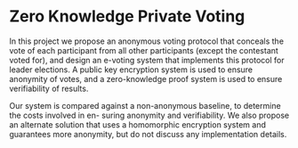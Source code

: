 # Zero Knowledge Private Voting

In this project we propose an anonymous voting protocol that conceals the vote of each participant from all other participants (except the contestant voted for), and design an e-voting system that implements this protocol for leader elections. A public key encryption system is used to ensure anonymity of votes, and a zero-knowledge proof system is used to ensure verifiability of results.

Our system is compared against a non-anonymous baseline, to determine the costs involved in en-
suring anonymity and verifiability. We also propose an alternate solution that uses a homomorphic encryption system and guarantees more anonymity, but do not discuss any implementation details.

